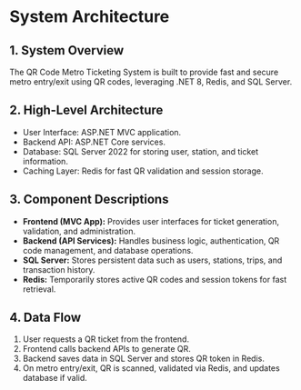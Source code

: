 
# System Architecture

## 1. System Overview
The QR Code Metro Ticketing System is built to provide fast and secure metro entry/exit using QR codes, leveraging .NET 8, Redis, and SQL Server.

## 2. High-Level Architecture
- User Interface: ASP.NET MVC application.
- Backend API: ASP.NET Core services.
- Database: SQL Server 2022 for storing user, station, and ticket information.
- Caching Layer: Redis for fast QR validation and session storage.

## 3. Component Descriptions
- **Frontend (MVC App):** Provides user interfaces for ticket generation, validation, and administration.
- **Backend (API Services):** Handles business logic, authentication, QR code management, and database operations.
- **SQL Server:** Stores persistent data such as users, stations, trips, and transaction history.
- **Redis:** Temporarily stores active QR codes and session tokens for fast retrieval.

## 4. Data Flow
1. User requests a QR ticket from the frontend.
2. Frontend calls backend APIs to generate QR.
3. Backend saves data in SQL Server and stores QR token in Redis.
4. On metro entry/exit, QR is scanned, validated via Redis, and updates database if valid.
